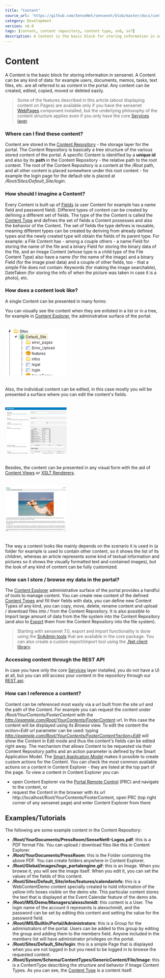 ```yaml
---
title: "Content"
source_url: 'https://github.com/SenseNet/sensenet/blob/master/docs/content.md'
category: Development
version: v6.0
tags: [content, content repository, content type, sn6, sn7]
description: A Content is the basic block for storing information in sensenet. A Content can be any kind of data - for example users, documents, memos, tasks, text files, etc. are all referred to as content in the portal.
---
```


# Content

A Content is the basic block for storing information in sensenet. A Content can be any kind of data: for example users, documents, memos, tasks, text files, etc. are all referred to as content in the portal. Any content can be created, edited, copied, moved or deleted easily.

> Some of the features described in this article (about displaying content on Pages) are available only if you have the sensenet [WebPages](https://github.com/SenseNet/sn-webpages) component installed, but the underlying philosophy of the content structure applies even if you only have the core [Services layer](https://github.com/SenseNet/sensenet).

### Where can I find these content?

Content are stored in the [Content Repository](/docs/content-repository) - the storage layer for the portal. The Content Repository is basically a tree structure of the various stored content of the portal. A specific Content is identified by a **unique id** and also by its **path** in the Content Repository - the relative path to the root content. The root of the Content Repository is a content at the _/Root_ path, and all other content is placed somewhere under this root content - for example the login page for the default site is placed at _/Root/Sites/Default_Site/login_.

### How should I imagine a Content?

Every Content is built up of [Fields](/docs/field) (a user Content for example has a name field and password field). Different types of content can be created by defining a different set of fields. The type of the the Content is called the [Content Type](/docs/content-type) and defines the set of fields a Content possesses and also the behavior of the Content. The set of fields the type defines is reusable, meaning different types can be created by deriving from already defined types and the newly created type will obtain the fields of its parent type. For example: a File Content has - among a couple others - a name Field for storing the name of the file and a binary Field for storing the binary data of the file, and an Image Content (whose type is a child type of the File Content Type) also have a name (for the name of the image) and a binary Field (for the image pixel data) and a couple of other fields, too - that a simple File does not contain: Keywords (for making the image searchable), DateTaken (for storing the info of when the picture was taken in case it is a photo), etc.

### How does a content look like?

A single Content can be presented in many forms:

You can visually see the content when they are enlisted in a list or in a tree, for example in [Content Explorer](/docs/content-explorer), the administrative surface of the portal.

<img src="https://raw.githubusercontent.com/SenseNet/sensenet/master/docs/images/content1.png" alt="Content tree" style="margin: 20px auto" />

Also, the individual content can be edited, in this case mostly you will be presented a surface where you can edit the content's fields.

<img src="https://raw.githubusercontent.com/SenseNet/sensenet/master/docs/images/content2.png" alt="Content fields" style="margin: 20px auto" />

Besides, the content can be presented in any visual form with the aid of [Content Views](/docs/content-view) or [XSLT Renderers](/docs/xslt-renderer).

<img src="https://raw.githubusercontent.com/SenseNet/sensenet/master/docs/images/content3.png" alt="Content view" style="margin: 20px auto" />

The way a content looks like mainly depends on the scenario it is used in (a folder for example is used to contain other content, so it shows the list of its children, whereas an article represents some kind of textual information and pictures so it shows the visually formatted text and contained images), but the look of any kind of content can be fully customized.

### How can I store / browse my data in the portal?

The [Content Explorer](/docs/content-explorer) administrative surface of the portal provides a handful of tools to manage content. You can create new content of the defined [Content Types](/docs/content-type) and fill their fields with data, you can define new Content Types of any kind, you can copy, move, delete, rename content and upload / download files into / from the Content Repository. It is also possible to Import large amount of data from the file system into the Content Repository (and also to [Export](/docs/export) them from the Content Repository into the file system).

>Starting with sensenet 7.0, export and import functionality is done using the [SnAdmin tools](/docs/snadmin-tools) that are available in the core package. You can also create a custom export/import tool using the [.Net client library](https://github.com/SenseNet/sn-client-dotnet).

### Accessing content through the REST API
In case you have only the core [Services](https://github.com/SenseNet/sensenet) layer installed, you do not have a UI at all, but you can still access your content in the repository through our [REST api](/docs/odata-rest-api).

### How can I reference a content?

Content can be referenced most easily via a url built from the site url and the path of the Content. For example you can request the content under _/Root/YourContents/FooterContent_ with the *http://example.com/Root/YourContents/FooterContent* url. In this case the content will be displayed using its *Browse* view. To edit the content the *action=Edit* url parameter can be used: typing *http://example.com/Root/YourContents/FooterContent?action=Edit* will show the Content in Edit mode and thus the content's fields can be edited right away. The mechanism that allows Content to be requested via their Content Repository paths and an action parameter is defined by the Smart Application Model. The [Smart Application Model](/docs/smart-application-model) makes it possible to create custom actions for the Content. You can check the most common available actions on a content in Content Explorer - they are listed at the top part of the page. To view a content in Content Explorer you can

- open Content Explorer via the [Portal Remote Control](/docs/prc) (PRC) and navigate to the content, or
- request the Content in the browser with its url http://localhost/Root/YourContents/FooterContent, open PRC (top right corner of any sensenet page) and enter Content Explorer from there

## Examples/Tutorials

The following are some example content in the Content Repository:

- **/Root/YourDocuments/PressRoom/SenseNet6-Logos.pdf**: this is a PDF format File. You can upload / download files like this in Content Explorer.
- **/Root/YourDocuments/PressRoom**: this is the Folder containing the above PDF. You can create folders anywhere in Content Explorer.
- **/Root/Global/images/logo_portalengine.gif**: this is an Image. When you browse it, you will see the image itself. When you edit it, you can set the values of the fields of this content.
- **/Root/Sites/Default_Site/infos/features/calendarinfo**: this is a WebContentDemo content specially created to hold information of the yellow info boxes visible on the demo site. This particular content stores the text that is displayed at the Event Calendar feature of the demo site.
- **/Root/IMS/Demo/Managers/alexschmidt**: this content is a User. The login name of the account it represents is alexschmidt, and the password can be set by editing this content and setting the value for the password field.
- **/Root/IMS/BuiltIn/Portal/Administrators**: this is a Group for the administrators of the portal. Users can be added to this group by editing the group and adding them to the members field. Anyone included in the members list will have administrator privileges on the portal.
- **/Root/Sites/Default_Site/login**: this is a simple Page that is displayed when you are not logged in but you need to be logged in to browse the requested content.
- **/Root/System/Schema/ContentTypes/GenericContent/File/Image**: this is a ContentType describing the structure and behavior if Image Content Types. As you can see, the [Content Type](/docs/content-type) is a content itself.